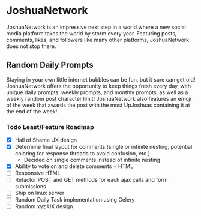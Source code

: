 # JoshuaNetwork

JoshuaNetwork is an impressive next step in a world where a new social media platform takes the world by storm every year. Featuring posts, comments, likes, and followers like many other platforms, JoshuaNetwork does not stop there.

## Random Daily Prompts

Staying in your own little internet bubbles can be fun, but it sure can get old! JoshuaNetwork offers the opportunity to keep things fresh every day, with unique daily prompts, weekly prompts, and monthly prompts, as well as a weekly random post character limit! JoshuaNetwork also features an emoji of the week that awards the post with the most UpJoshuas containing it at the end of the week!

### Todo Least/Feature Roadmap

- [x] Hall of Shame UX design
- [x] Determine final layout for comments (single or infinite nesting, potential coloring for response threads to avoid confusion, etc.)
    - Decided on single comments instead of infinite nesting
- [x] Ability to vote on and delete comments + HTML
- [ ] Responsive HTML
- [ ] Refactor POST and GET methods for each ajax calls and form submissions
- [ ] Ship on linux server
- [ ] Random Daily Task implementation using Celery
- [ ] Random xyz UX design
